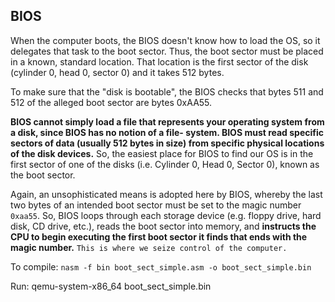 ## BIOS

When the computer boots, the BIOS doesn't know how to load the OS, so it delegates that task to the boot sector. Thus, the boot sector must be placed in a known, standard location. That location is the first sector of the disk (cylinder 0, head 0, sector 0) and it takes 512 bytes.

To make sure that the "disk is bootable", the BIOS checks that bytes 511 and 512 of the alleged boot sector are bytes 0xAA55.

**BIOS cannot simply load a file that represents your operating system from a disk, since BIOS has no notion of a file- system. BIOS must read specific sectors of data (usually 512 bytes in size) from specific physical locations of the disk devices.** So, the easiest place for BIOS to find our OS is in the first sector of one of the disks (i.e. Cylinder 0, Head 0, Sector 0), known as the boot sector. 

Again, an unsophisticated means is adopted here by BIOS, whereby the last two bytes of an intended boot sector must be set to the magic number `0xaa55`. So, BIOS loops through each storage device (e.g. floppy drive, hard disk, CD drive, etc.), reads the boot sector into memory, and **instructs the CPU to begin executing the first boot sector it finds that ends with the magic number.**
`This is where we seize control of the computer.`

To compile: `nasm -f bin boot_sect_simple.asm -o boot_sect_simple.bin`

Run: qemu-system-x86_64 boot_sect_simple.bin
